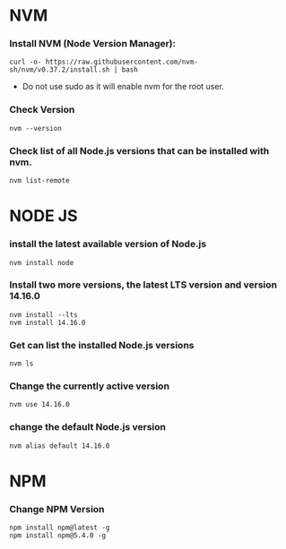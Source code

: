 # NVM
### Install NVM (Node Version Manager):
 ```
 curl -o- https://raw.githubusercontent.com/nvm-sh/nvm/v0.37.2/install.sh | bash
 ```
 * Do not use sudo as it will enable nvm for the root user.
 
 ### Check Version
 ```
 nvm --version
 ```
  ### Check list of all Node.js versions that can be installed with nvm.
  ```
  nvm list-remote
  ```
  
 # NODE JS 
 ### install the latest available version of Node.js
 ```
 nvm install node
 ```
  
### Install two more versions, the latest LTS version and version 14.16.0
```
nvm install --lts
nvm install 14.16.0
```
  
### Get can list the installed Node.js versions
```
nvm ls
```
  
### Change the currently active version
```
nvm use 14.16.0
```
### change the default Node.js version
```
nvm alias default 14.16.0
```
# NPM
### Change NPM Version 
```
npm install npm@latest -g
npm install npm@5.4.0 -g
```
